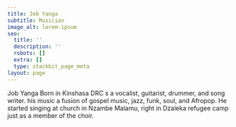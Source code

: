 ```yaml
---
title: Job Yanga
subtitle: Musician
image_alt: lorem-ipsum
seo:
  title: ''
  description: ''
  robots: []
  extra: []
  type: stackbit_page_meta
layout: page
---
```

Job Yanga Born in Kinshasa DRC s a vocalist, guitarist, drummer, and song writer. his music a fusion of gospel music, jazz, funk, soul, and Afropop. He started singing at church in Nzambe Malamu, right in Dzaleka refugee camp just as a member of the choir.




